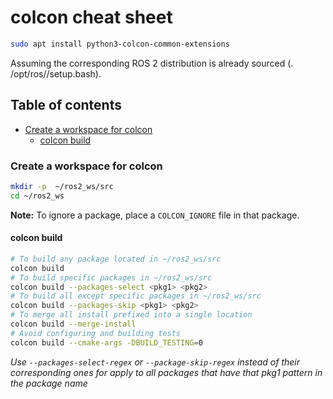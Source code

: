 # colcon cheat sheet
```sh
sudo apt install python3-colcon-common-extensions
```

Assuming the corresponding ROS 2 distribution is already sourced (. /opt/ros/<distro>/setup.bash).

## Table of contents
* [Create a workspace for colcon](#Create-a-workspace-for-colcon)
  * [colcon build](#colcon-build)

### Create a workspace for colcon
```sh
mkdir -p  ~/ros2_ws/src
cd ~/ros2_ws
```

**Note:** To ignore a package, place a `COLCON_IGNORE` file in that package.

#### colcon build
```sh
# To build any package located in ~/ros2_ws/src
colcon build
# To build specific packages in ~/ros2_ws/src
colcon build --packages-select <pkg1> <pkg2>
# To build all except specific packages in ~/ros2_ws/src
colcon build --packages-skip <pkg1> <pkg2>
# To merge all install prefixed into a single location
colcon build --merge-install
# Avoid configuring and building tests
colcon build --cmake-args -DBUILD_TESTING=0
```
_Use `--packages-select-regex` or `--package-skip-regex` instead of their corresponding ones for apply to all packages that have that pkg1 pattern in the package name_
